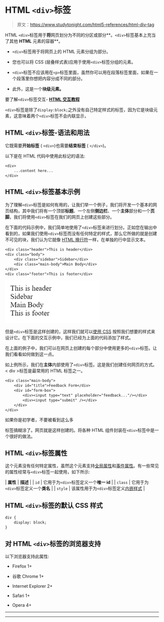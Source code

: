 # HTML `<div>`标签

> 原文：<https://www.studytonight.com/html5-references/html-div-tag>

HTML `<div>`标签用于**将**网页划分为不同的分区或部分**。`<div>`标签基本上充当了其他 **HTML** 元素的容器**。

*   `<div>`标签用于将网页上的 HTML 元素分组为部分。

*   您也可以将 CSS (层叠样式表)应用于使用`<div>`标签分组的元素。

*   `<div>`标签不应该用在`<p>`标签里面，虽然你可以用在段落标签里面，如果在一个段落里你想把内容分成不同的部分。

*   此外，这是一个**块级元素。**

要了解`<div>`标签交互- **[HTML 交互教程](https://www.studytonight.com/code/web-beginner-III/)**

`<div>`标签是除了`display:block;`之外没有自己特定样式的标签，因为它是块级元素，这意味着两个`<div>`标签不会内联显示，

## HTML `<div>`标签-语法和用法

它既需要**开始标签** ( `<div>`)也需要**结束标签** ( `</div>`)。

以下是在 HTML 代码中使用此标记的语法:

```
<div>
    ...content here...
</div> 
```

## HTML `<div>`标签基本示例

为了理解`<div>`标签是如何有用的，让我们举一个例子，我们将开发一个基本的网页结构，其中我们将有一个顶部**标题**、一个左侧**侧边栏**、一个**主体**部分和一个**页脚**。我们将使用`<div>`标签在我们的网页上创建这些部分。

在下面的代码示例中，我们简单地使用了`<div>`标签来进行划分。正如您在输出中看到的，如果我们使用`<div>`标签而没有任何特定的样式，那么它所做的就是创建不可见的块，我们认为它就像 [HTML 换行符](https://www.studytonight.com/html5-references/html-br-tag)一样，在单独的行中显示文本。

```
<div class="header">This is header</div>
<div class="body">
    <div class="sidebar">Sidebar</div>
    <div class="main-body">Main Body</div>
</div>
<div class="footer">This is footer</div>
```

![HTML div tag example](img/cbba1a8c9feb2162ecb041259213efa8.png)

但是`<div>`标签是这样创建的，这样我们就可以[使用 CSS](https://www.studytonight.com/cascading-style-sheet/) 按照我们想要的样式来设计它。在下面的交互示例中，我们已经为上面的代码添加了样式。

在上面的例子中，我们可以在网页上创建的每个部分中使用更多的`<div>`标签。让我们看看如何做到这一点。

如上例所示，我们在**主体**内部使用了`<div>`标签。这是我们创建任何网页的方式。< div >标签是最常用的 HTML 标签之一。

```
<div class="main-body">
    <div id="title">Feedback Form</div>
    <div id="form-box">
        <div><input type="text" placeholder="feedback..."/></div>
        <div><input type="submit" /></div>
    </div>
</div>
```

如果你是初学者，不要被看到这么多

标签搞糊涂了。网页就是这样创建的。将各种 HTML 组件封装在`<div>`标签中是一个很好的做法。

## HTML `<div>`标签属性

这个元素没有任何特定属性，虽然这个元素支持[全局属性](https://www.studytonight.com/html5-references/html-global-attributes)和[事件属性](https://www.studytonight.com/html5-references/html-event-attributes)。有一些常见的属性经常与`<div>`标签一起使用，如下所示:

| **属性** | **描述** |
| `id` | 它用于为`<div>`标签定义一个**唯一 id** |
| `class` | 它用于为`<div>`标签定义一个**类名** |
| `style` | 该属性用于为`<div>`标签定义[内嵌样式](https://www.studytonight.com/cascading-style-sheet/introduction-to-css) |

## HTML `<div>`标签的默认 CSS 样式

```
div {
    display: block;
} 
```

## 对 HTML `<div>`标签的浏览器支持

以下浏览器支持此属性:

*   Firefox 1+

*   谷歌 Chrome 1+

*   Internet Explorer 2+

*   Safari 1+

*   Opera 4+

* * *

* * *